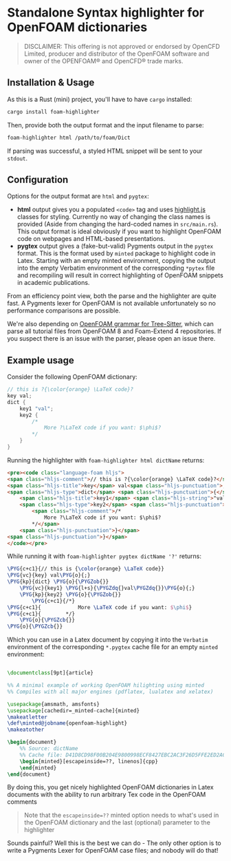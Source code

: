 # Standalone Syntax highlighter for OpenFOAM dictionaries

> DISCLAIMER: This offering is not approved or endorsed by OpenCFD Limited,
> producer and distributor of the OpenFOAM software and owner of the
> OPENFOAM® and OpenCFD® trade marks.

## Installation & Usage

As this is a Rust (mini) project, you'll have to have `cargo` installed:

```bash
cargo install foam-highlighter
```

Then, provide both the output format and the input filename to parse:
```bash
foam-highlighter html /path/to/foam/Dict
```
If parsing was successful, a styled HTML snippet will be sent to your `stdout`.

## Configuration

Options for the output format are `html` and `pygtex`:
- **html** output gives you a populated `<code>` tag and uses [highlight.js](https://highlightjs.org/)
    classes for styling. Currently no way of changing the class names is provided
    (Aside from changing the hard-coded names in `src/main.rs`). This output format is ideal obviously if
    you want to highlight OpenFOAM code on webpages and HTML-based presentations.
- **pygtex** output gives a (fake-but-valid) Pygments output in the `pygtex` format. This is the format
    used by `minted` package to highlight code in Latex. Starting with an empty minted environment, copying
    the output into the empty Verbatim environment of the corresponding `*pytex` file and recompiling will
    result in correct highlighting of OpenFOAM snippets in academic publications.

From an efficiency point view, both the parse and the highlighter are quite fast. A Pygments lexer for OpenFOAM
is not available unfortunately so no performance comparisons are possible.

We're also depending on [OpenFOAM grammar for Tree-Sitter](https://github.com/FoamScience/tree-sitter-foam),
which can parse all tutorial files from OpenFOAM 8 and Foam-Extend 4 repositories.
If you suspect there is an issue with the parser, please open an issue there.

## Example usage

Consider the following OpenFOAM dictionary:

```cpp
// this is ?{\color{orange} \LaTeX code}?
key val;
dict {
    key1 "val";
    key2 {
        /*
            More ?\LaTeX code if you want: $\phi$?
        */
    }
}
```

Running the highlighter with `foam-highlighter html dictName` returns:
```html
<pre><code class="language-foam hljs">
<span class="hljs-comment">// this is ?{\color{orange} \LaTeX code}?</span>
<span class="hljs-title">key</span> val<span class="hljs-punctuation">;</span>
<span class="hljs-type">dict</span> <span class="hljs-punctuation">{</span>
    <span class="hljs-title">key1</span> <span class="hljs-string">"val"</span><span class="hljs-punctuation">;</span>
    <span class="hljs-type">key2</span> <span class="hljs-punctuation">{</span>
        <span class="hljs-comment">/*
            More ?\LaTeX code if you want: $\phi$?
        */</span>
    <span class="hljs-punctuation">}</span>
<span class="hljs-punctuation">}</span>
</code></pre>
```

While running it with `foam-highlighter pygtex dictName '?'`  returns:
```tex
\PYG{c+c1}{// this is {\color{orange} \LaTeX code}}
\PYG{vc}{key} val\PYG{o}{;}
\PYG{kp}{dict} \PYG{o}{\PYGZob{}}
    \PYG{vc}{key1} \PYG{l+s}{\PYGZdq{}val\PYGZdq{}}\PYG{o}{;}
    \PYG{kp}{key2} \PYG{o}{\PYGZob{}}
        \PYG{c+c1}{/*}
\PYG{c+c1}{            More \LaTeX code if you want: $\phi$}
\PYG{c+c1}{        */}
    \PYG{o}{\PYGZcb{}}
\PYG{o}{\PYGZcb{}}
```
Which you can use in a Latex document by copying it into the `Verbatim` environment of the corresponding
`*.pygtex` cache file for an empty `minted` environment:
```tex

\documentclass[9pt]{article}

%% A minimal example of working OpenFOAM hilighting using minted
%% Compiles with all major engines (pdflatex, lualatex and xelatex)

\usepackage{amsmath, amsfonts}
\usepackage[cachedir=_minted-cache]{minted}
\makeatletter
\def\minted@jobname{openfoam-highlight}
\makeatother

\begin{document}
    %% Source: dictName
    %% Cache file: D41D8CD98F00B204E9800998ECF8427EBC2AC3F26D5FFE2ED2ACF73E1678E792.pygtex
    \begin{minted}[escapeinside=??, linenos]{cpp}
    \end{minted}
\end{document}
```
By doing this, you get nicely highlighted OpenFOAM dictionaries in Latex documents with the ability
to run arbitrary Tex code in the OpenFOAM comments

> Note that the `escapeinside=??` minted option needs to what's used in the OpenFOAM dictionary
> and the last (optional) parameter to the highlighter

Sounds painful? Well this is the best we can do - The only other option is to write a Pygments Lexer
for OpenFOAM case files; and nobody will do that!
